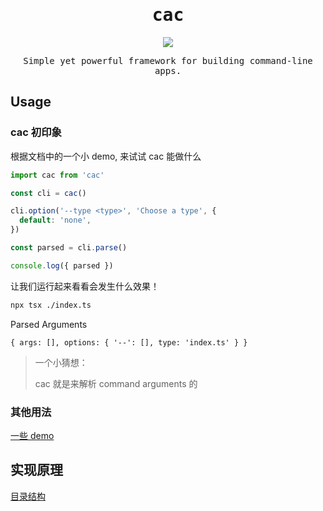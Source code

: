 <h1 align="center"><samp>cac</samp></h1>

<p align="center"><a href="https://github.com/cacjs/cac"><img src="https://img.shields.io/badge/-Github-black.svg" /></a></p>

<p align="center"><samp>Simple yet powerful framework for building command-line apps.</samp></p>

## Usage

### cac 初印象

根据文档中的一个小 demo, 来试试 cac 能做什么

```ts
import cac from 'cac'

const cli = cac()

cli.option('--type <type>', 'Choose a type', {
  default: 'none',
})

const parsed = cli.parse()

console.log({ parsed })

```

让我们运行起来看看会发生什么效果！

```bash
npx tsx ./index.ts
```

Parsed Arguments

```
{ args: [], options: { '--': [], type: 'index.ts' } }
```

> 一个小猜想：
>
> cac 就是来解析 command arguments 的

### 其他用法

[一些 demo](./usage.md)

## 实现原理

[目录结构](./dict_struct.md)

